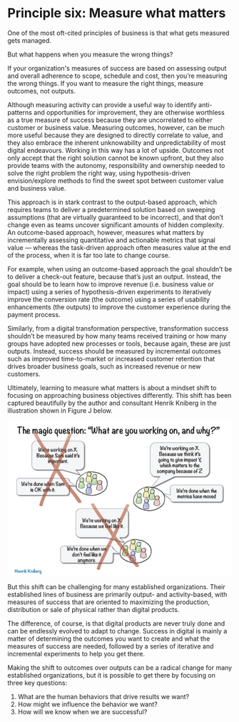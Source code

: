 # Principle six: Measure what matters

One of the most oft-cited principles of business is that what gets measured gets managed.

But what happens when you measure the wrong things?

If your organization's measures of success are based on assessing output and overall adherence to scope, schedule and cost, then you’re measuring the wrong things. If you want to measure the right things, measure outcomes, not outputs.

Although measuring activity can provide a useful way to identify anti-patterns and opportunities for improvement, they are otherwise worthless as a true measure of success because they are uncorrelated to either customer or business value. Measuring outcomes, however, can be much more useful because they are designed to directly correlate to value, and they also embrace the inherent unknowability and unpredictability of most digital endeavours. Working in this way has a lot of upside. Outcomes not only accept that the right solution cannot be known upfront, but they also provide teams with the autonomy, responsibility and ownership needed to solve the right problem the right way, using hypothesis-driven envision/explore methods to find the sweet spot between customer value and business value.

This approach is in stark contrast to the output-based approach, which requires teams to deliver a predetermined solution based on sweeping assumptions \(that are virtually guaranteed to be incorrect\), and that don’t change even as teams uncover significant amounts of hidden complexity. An outcome-based approach, however, measures what matters by incrementally assessing quantitative and actionable metrics that signal value — whereas the task-driven approach often measures value at the end of the process, when it is far too late to change course.

For example, when using an outcome-based approach the goal shouldn’t be to deliver a check-out feature, because that’s just an output. Instead, the goal should be to learn how to improve revenue \(i.e. business value or impact\) using a series of hypothesis-driven experiments to iteratively improve the conversion rate \(the outcome\) using a series of usability enhancements \(the outputs\) to improve the customer experience during the payment process.

Similarly, from a digital transformation perspective, transformation success shouldn’t be measured by how many teams received training or how many groups have adopted new processes or tools, because again, these are just outputs. Instead, success should be measured by incremental outcomes such as improved time-to-market or increased customer retention that drives broader business goals, such as increased revenue or new customers.

Ultimately, learning to measure what matters is about a mindset shift to focusing on approaching business objectives differently. This shift has been captured beautifully by the author and consultant Henrik Kniberg in the illustration shown in Figure J below.

![Figure J: Example of an outcome based mindset from Henrik Kniberg](../.gitbook/assets/0%20%289%29.png)

But this shift can be challenging for many established organizations. Their established lines of business are primarily output- and activity-based, with measures of success that are oriented to maximizing the production, distribution or sale of physical rather than digital products.

The difference, of course, is that digital products are never truly done and can be endlessly evolved to adapt to change. Success in digital is mainly a matter of determining the outcomes you want to create and what the measures of success are needed, followed by a series of iterative and incremental experiments to help you get there.

Making the shift to outcomes over outputs can be a radical change for many established organizations, but it is possible to get there by focusing on three key questions:

1. What are the human behaviors that drive results we want?
2. How might we influence the behavior we want?
3. How will we know when we are successful?

